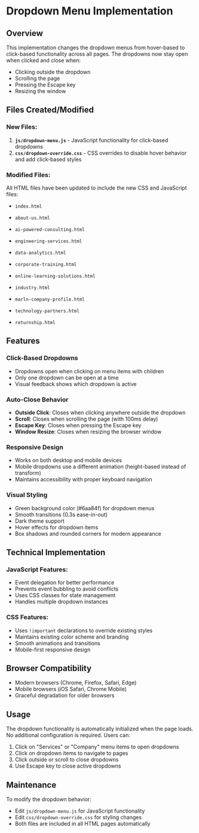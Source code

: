 # Dropdown Menu Implementation

## Overview
This implementation changes the dropdown menus from hover-based to click-based functionality across all pages. The dropdowns now stay open when clicked and close when:
- Clicking outside the dropdown
- Scrolling the page
- Pressing the Escape key
- Resizing the window

## Files Created/Modified

### New Files:
1. **`js/dropdown-menu.js`** - JavaScript functionality for click-based dropdowns
2. **`css/dropdown-override.css`** - CSS overrides to disable hover behavior and add click-based styles

### Modified Files:
All HTML files have been updated to include the new CSS and JavaScript files:
- `index.html`
- `about-us.html`
- `ai-powered-consulting.html`
- `engineering-services.html`
- `data-analytics.html`

- `corporate-training.html`
- `online-learning-solutions.html`
- `industry.html`
- `marln-company-profile.html`
- `technology-partners.html`
- `returnship.html`

## Features

### Click-Based Dropdowns
- Dropdowns open when clicking on menu items with children
- Only one dropdown can be open at a time
- Visual feedback shows which dropdown is active

### Auto-Close Behavior
- **Outside Click**: Closes when clicking anywhere outside the dropdown
- **Scroll**: Closes when scrolling the page (with 100ms delay)
- **Escape Key**: Closes when pressing the Escape key
- **Window Resize**: Closes when resizing the browser window

### Responsive Design
- Works on both desktop and mobile devices
- Mobile dropdowns use a different animation (height-based instead of transform)
- Maintains accessibility with proper keyboard navigation

### Visual Styling
- Green background color (#6aa84f) for dropdown menus
- Smooth transitions (0.3s ease-in-out)
- Dark theme support
- Hover effects for dropdown items
- Box shadows and rounded corners for modern appearance

## Technical Implementation

### JavaScript Features:
- Event delegation for better performance
- Prevents event bubbling to avoid conflicts
- Uses CSS classes for state management
- Handles multiple dropdown instances

### CSS Features:
- Uses `!important` declarations to override existing styles
- Maintains existing color scheme and branding
- Smooth animations and transitions
- Mobile-first responsive design

## Browser Compatibility
- Modern browsers (Chrome, Firefox, Safari, Edge)
- Mobile browsers (iOS Safari, Chrome Mobile)
- Graceful degradation for older browsers

## Usage
The dropdown functionality is automatically initialized when the page loads. No additional configuration is required. Users can:

1. Click on "Services" or "Company" menu items to open dropdowns
2. Click on dropdown items to navigate to pages
3. Click outside or scroll to close dropdowns
4. Use Escape key to close active dropdowns

## Maintenance
To modify the dropdown behavior:
- Edit `js/dropdown-menu.js` for JavaScript functionality
- Edit `css/dropdown-override.css` for styling changes
- Both files are included in all HTML pages automatically
